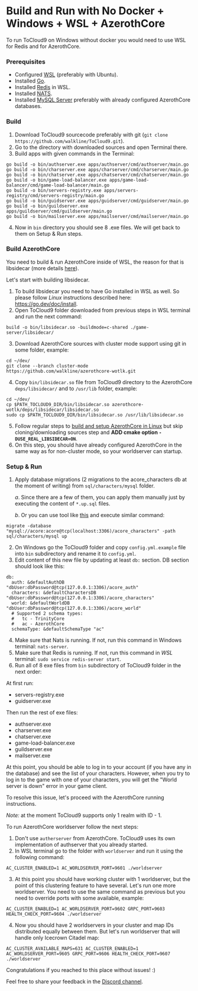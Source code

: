 # Build and Run with No Docker + Windows + WSL + AzerothCore

To run ToCloud9 on Windows without docker you would need to use WSL for Redis and for AzerothCore.

### Prerequisites

* Configured [WSL](https://learn.microsoft.com/en-us/windows/wsl/install) (preferably with Ubuntu).
* Installed [Go](https://go.dev/dl/).
* Installed [Redis](https://redis.io/docs/getting-started/installation/install-redis-on-windows/) in WSL.
* Installed [NATS](https://docs.nats.io/running-a-nats-service/introduction/installation#installing-via-a-package-manager).
* Installed [MySQL Server](https://dev.mysql.com/downloads/mysql/8.0.html) preferably with already configured AzerothCore databases.

### Build

1. Download ToCloud9 sourcecode preferably with git (`git clone https://github.com/walkline/ToCloud9.git`).
2. Go to the directory with downloaded sources and open Terminal there.
3. Build apps with given commands in the Terminal:
```
go build -o bin/authserver.exe apps/authserver/cmd/authserver/main.go
go build -o bin/charserver.exe apps/charserver/cmd/charserver/main.go
go build -o bin/chatserver.exe apps/chatserver/cmd/chatserver/main.go
go build -o bin/game-load-balancer.exe apps/game-load-balancer/cmd/game-load-balancer/main.go
go build -o bin/servers-registry.exe apps/servers-registry/cmd/servers-registry/main.go
go build -o bin/guidserver.exe apps/guidserver/cmd/guidserver/main.go
go build -o bin/guildserver.exe apps/guildserver/cmd/guildserver/main.go
go build -o bin/mailserver.exe apps/mailserver/cmd/mailserver/main.go
```
4. Now in `bin` directory you should see 8 .exe files. We will get back to them on Setup & Run steps.

### Build AzerothCore

You need to build & run AzerothCore inside of WSL, the reason for that is libsidecar (more details [here](https://github.com/walkline/azerothcore-wotlk/blob/af06d3c5e24f1f3f0a820eea18aba8c6e5633dd6/deps/libsidecar/CMakeLists.txt#L13)).

Let's start with building libsidecar.

1. To build libsidecar you need to have Go installed in WSL as well. So please follow *Linux* instructions described here: https://go.dev/doc/install.
2. Open ToCloud9 folder downloaded from previous steps in WSL terminal and run the next command:
```
build -o bin/libsidecar.so -buildmode=c-shared ./game-server/libsidecar/
```
3. Download AzerothCore sources with cluster mode support using git in some folder, example:
```
cd ~/dev/
git clone --branch cluster-mode https://github.com/walkline/azerothcore-wotlk.git
```
4. Copy `bin/libsidecar.so` file from ToCloud9 directory to the AzerothCore `deps/libsidecar/` and to `/usr/lib` folder, example:
```
cd ~/dev/
cp $PATH_TOCLOUD9_DIR/bin/libsidecar.so azerothcore-wotlk/deps/libsidecar/libsidecar.so
sudo cp $PATH_TOCLOUD9_DIR/bin/libsidecar.so /usr/lib/libsidecar.so
```
5. Follow regular steps to [build and setup AzerothCore in Linux](https://www.azerothcore.org/wiki/linux-requirements) but skip cloning/downloading sources step and __ADD cmake option `-DUSE_REAL_LIBSIDECAR=ON`__.
6. On this step, you should have already configured AzerothCore in the same way as for non-cluster mode, so your worldserver can startup.

### Setup & Run

1. Apply database migrations (2 migrations to the acore_characters db at the moment of writing) from `sql/characters/mysql` folder. 

    *a*. Since there are a few of them, you can apply them manually just by executing the content of `*.up.sql` files.
    
    *b*. Or you can use tool like [this](https://github.com/golang-migrate/migrate) and execute similar command:
```
migrate -database "mysql://acore:acore@tcp(localhost:3306)/acore_characters" -path sql/characters/mysql up
```
2. On Windows go the ToCloud9 folder and copy `config.yml.example` file into `bin` subdirectory and rename it to `config.yml`.
3. Edit content of this new file by updating at least `db:` section. DB section should look like this:
```
db:
  auth: &defaultAuthDB "dbUser:dbPassword@tcp(127.0.0.1:3306)/acore_auth"
  characters: &defaultCharactersDB "dbUser:dbPassword@tcp(127.0.0.1:3306)/acore_characters"
  world: &defaultWorldDB "dbUser:dbPassword@tcp(127.0.0.1:3306)/acore_world"
  # Supported 2 schema types:
  #   tc - TrinityCore
  #   ac - AzerothCore
  schemaType: &defaultSchemaType "ac"
```
4. Make sure that Nats is running. If not, run this command in Windows terminal: `nats-server`.
5. Make sure that Redis is running. If not, run this command in *WSL* terminal: `sudo service redis-server start`.
6. Run all of 8 exe files from `bin` subdirectory of ToCloud9 folder in the next order:

At first run:
   * servers-registry.exe
   * guidserver.exe

Then run the rest of exe files:
   * authserver.exe
   * charserver.exe
   * chatserver.exe
   * game-load-balancer.exe
   * guildserver.exe
   * mailserver.exe

At this point, you should be able to log in to your account (if you have any in the database) and see the list of your characters. 
However, when you try to log in to the game with one of your characters, you will get the "World server is down" error in your game client.

To resolve this issue, let's proceed with the AzerothCore running instructions. 

_Note:_ at the moment ToCloud9 supports only 1 realm with ID - 1. 

To run AzerothCore worldserver follow the next steps:
1. Don't use `autherserver` from AzerothCore. ToCloud9 uses its own implementation of authserver that you already started. 
2. In WSL terminal go to the folder with `worldserver` and run it using the following command:
```
AC_CLUSTER_ENABLED=1 AC_WORLDSERVER_PORT=9601 ./worldserver
```
3. At this point you should have working cluster with 1 worldserver, but the point of this clustering feature to have several.
Let's run one more worldserver. You need to use the same command as previous but you need to override ports with some available, example:
```
AC_CLUSTER_ENABLED=1 AC_WORLDSERVER_PORT=9602 GRPC_PORT=9603 HEALTH_CHECK_PORT=9604 ./worldserver
```
4. Now you should have 2 worldservers in your cluster and map IDs distributed equally between them.
But let's run worldserver that will handle only Icecrown Citadel map:
```
AC_CLUSTER_AVAILABLE_MAPS=631 AC_CLUSTER_ENABLED=1 AC_WORLDSERVER_PORT=9605 GRPC_PORT=9606 HEALTH_CHECK_PORT=9607 ./worldserver
```

Congratulations if you reached to this place without issues! :) 

Feel free to share your feedback in the [Discord channel](https://discord.gg/QxfBD9uGbN).